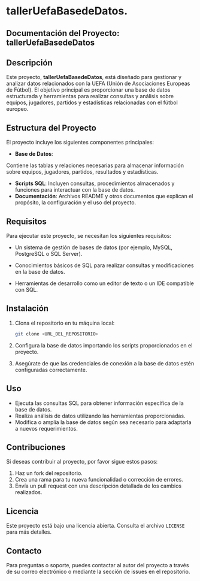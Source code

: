 # tallerUefaBasedeDatos.

## Documentación del Proyecto: tallerUefaBasedeDatos

## Descripción

Este proyecto, **tallerUefaBasedeDatos**, está diseñado para gestionar y analizar datos relacionados con la UEFA (Unión de Asociaciones Europeas de Fútbol). El objetivo principal es proporcionar una base de datos estructurada y herramientas para realizar consultas y análisis sobre equipos, jugadores, partidos y estadísticas relacionadas con el fútbol europeo.

## Estructura del Proyecto

El proyecto incluye los siguientes componentes principales:

- **Base de Datos**:

Contiene las tablas y relaciones necesarias para almacenar información sobre equipos, jugadores, partidos, resultados y estadísticas.

- **Scripts SQL**: Incluyen consultas, procedimientos almacenados y funciones para interactuar con la base de datos.
- **Documentación**: Archivos README y otros documentos que explican el propósito, la configuración y el uso del proyecto.

## Requisitos

Para ejecutar este proyecto, se necesitan los siguientes requisitos:

- Un sistema de gestión de bases de datos (por ejemplo, MySQL, PostgreSQL o SQL Server).

- Conocimientos básicos de SQL para realizar consultas y modificaciones en la base de datos.
- Herramientas de desarrollo como un editor de texto o un IDE compatible con SQL.

## Instalación

1. Clona el repositorio en tu máquina local:

    ```bash
    git clone <URL_DEL_REPOSITORIO>
    ```

2. Configura la base de datos importando los scripts proporcionados en el proyecto.

3. Asegúrate de que las credenciales de conexión a la base de datos estén configuradas correctamente.

## Uso

- Ejecuta las consultas SQL para obtener información específica de la base de datos.
- Realiza análisis de datos utilizando las herramientas proporcionadas.
- Modifica o amplía la base de datos según sea necesario para adaptarla a nuevos requerimientos.

## Contribuciones

Si deseas contribuir al proyecto, por favor sigue estos pasos:

1. Haz un fork del repositorio.
2. Crea una rama para tu nueva funcionalidad o corrección de errores.
3. Envía un pull request con una descripción detallada de los cambios realizados.

## Licencia

Este proyecto está bajo una licencia abierta. Consulta el archivo `LICENSE` para más detalles.

## Contacto

Para preguntas o soporte, puedes contactar al autor del proyecto a través de su correo electrónico o mediante la sección de issues en el repositorio.